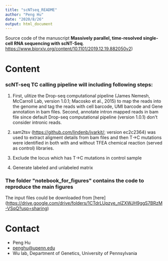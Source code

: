 ```yaml
---
title: "scNTseq_README"
author: "Peng Hu"
date: "2020/8/26"
output: html_document
---
```


Source code of the manuscript **Massively parallel, time-resolved single-cell RNA sequencing with scNT-Seq**. https://www.biorxiv.org/content/10.1101/2019.12.19.882050v2) 

# Content

### scNT-seq TC calling pipeline will including following steps:

1. First, ulitize the Drop-seq computational pipeline (James Nemesh, McCarroll Lab, version 1.0.1; Macosko et al., 2015) to map the reads into the genome and tag the reads with cell barcode, UMI barcode and Gene annotation in bam files. Second, annotate intron mapped reads in bam file since default Drop-seq computational pipeline (version 1.0.1) don't consider intronic reads.

2. sam2tsv (https://github.com/lindenb/jvarkit/; version ec2c2364) was used to extract aligment details from bam files and then T->C mutations were identified in both with and without TFEA chemical reaction (served as control) libraries.

3. Exclude the locus which has T->C mutations in control sample

4. Generate labeled and unlabeled matrix

### The folder "notebook_for_figures" contains the code to reproduce the main figures

The input files could be downloaded from [here] (https://drive.google.com/drive/folders/1CTdrLUpzye_nlZXWJH9ggS7BRzM-VSqQ?usp=sharing)

# Contact
* Peng Hu
* penghu@upenn.edu
* Wu lab, Department of Genetics, University of Pennsylvania


